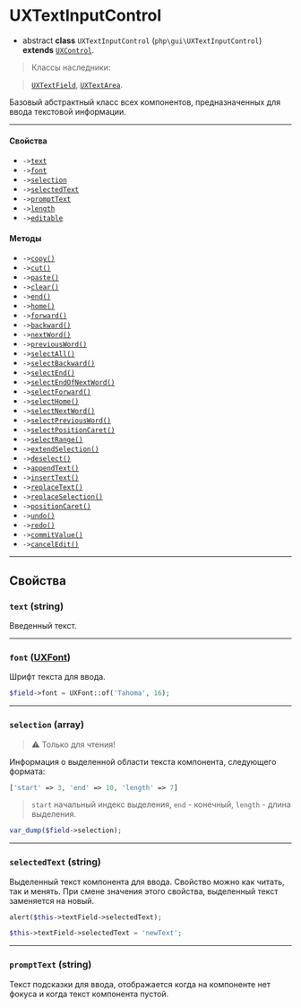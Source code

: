 # UXTextInputControl

- abstract **class** `UXTextInputControl` (`php\gui\UXTextInputControl`) **extends** [`UXControl`](UXControl).

> Классы наследники:

> [`UXTextField`](UXTextField), [`UXTextArea`](UXTextArea).

Базовый абстрактный класс всех компонентов, предназначенных для ввода текстовой информации.

---

#### Свойства
- `->`[`text`](#text-string)
- `->`[`font`](#font-uxfont)
- `->`[`selection`](#selection-array)
- `->`[`selectedText`](#selectedtext-string)
- `->`[`promptText`](#prompttext-string)
- `->`[`length`](#length-int)
- `->`[`editable`](#editable-bool)

#### Методы
- `->`[`copy()`](#copy)
- `->`[`cut()`](#cut)
- `->`[`paste()`](#paste)
- `->`[`clear()`](#clear)
- `->`[`end()`](#end)
- `->`[`home()`](#home)
- `->`[`forward()`](#forward)
- `->`[`backward()`](#backward)
- `->`[`nextWord()`](#nextword)
- `->`[`previousWord()`](#previousword)
- `->`[`selectAll()`](#selectall)
- `->`[`selectBackward()`](#selectbackward)
- `->`[`selectEnd()`](#selectend)
- `->`[`selectEndOfNextWord()`](#selectendofnextword)
- `->`[`selectForward()`](#selectforward)
- `->`[`selectHome()`](#selecthome)
- `->`[`selectNextWord()`](#selectnextword)
- `->`[`selectPreviousWord()`](#selectpreviousword)
- `->`[`selectPositionCaret()`](#selectpositioncaret)
- `->`[`selectRange()`](#selectrange)
- `->`[`extendSelection()`](#extendselection)
- `->`[`deselect()`](#deselect)
- `->`[`appendText()`](#appendtext)
- `->`[`insertText()`](#inserttext)
- `->`[`replaceText()`](#replacetext)
- `->`[`replaceSelection()`](#replaceselection)
- `->`[`positionCaret()`](#positioncaret)
- `->`[`undo()`](#undo)
- `->`[`redo()`](#redo)
- `->`[`commitValue()`](#commitvalue)
- `->`[`cancelEdit()`](#canceledit)

---

## Свойства

### `text` (string)
Введенный текст.

---

### `font` ([UXFont](UXFont))
Шрифт текста для ввода. 

```php
$field->font = UXFont::of('Tahoma', 16);
```

---

### `selection` (array)
> ⚠️ Только для чтения!

Информация о выделенной области текста компонента, следующего формата:
```php
['start' => 3, 'end' => 10, 'length' => 7]
```
> `start` начальный индекс выделения, `end` - конечный, `length` - длина выделения.

```php
var_dump($field->selection);
```

---

### `selectedText` (string)
Выделенный текст компонента для ввода. Свойство можно как читать, так и менять. При смене значения этого свойства, выделенный текст заменяется на новый.

```php
alert($this->textField->selectedText);

$this->textField->selectedText = 'newText';
```

---

### `promptText` (string)
Текст подсказки для ввода, отображается когда на компоненте нет фокуса и когда текст компонента пустой.